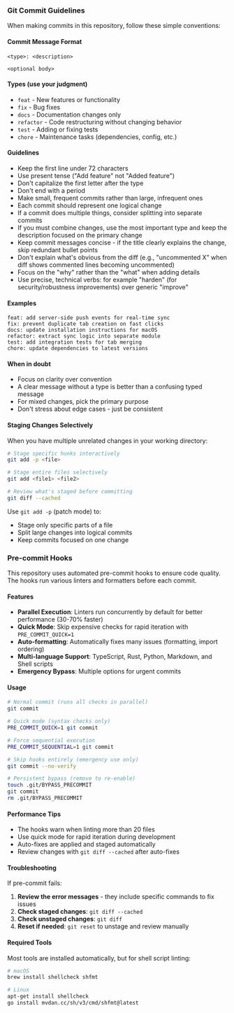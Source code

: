 ### Git Commit Guidelines

When making commits in this repository, follow these simple conventions:

#### Commit Message Format

```
<type>: <description>

<optional body>
```

#### Types (use your judgment)

- `feat` - New features or functionality
- `fix` - Bug fixes
- `docs` - Documentation changes only
- `refactor` - Code restructuring without changing behavior
- `test` - Adding or fixing tests
- `chore` - Maintenance tasks (dependencies, config, etc.)

#### Guidelines

- Keep the first line under 72 characters
- Use present tense ("Add feature" not "Added feature")
- Don't capitalize the first letter after the type
- Don't end with a period
- Make small, frequent commits rather than large, infrequent ones
- Each commit should represent one logical change
- If a commit does multiple things, consider splitting into separate commits
- If you must combine changes, use the most important type and keep the description focused on the primary change
- Keep commit messages concise - if the title clearly explains the change, skip redundant bullet points
- Don't explain what's obvious from the diff (e.g., "uncommented X" when diff shows commented lines becoming uncommented)
- Focus on the "why" rather than the "what" when adding details
- Use precise, technical verbs: for example "harden" (for security/robustness improvements) over generic "improve"

#### Examples

```
feat: add server-side push events for real-time sync
fix: prevent duplicate tab creation on fast clicks
docs: update installation instructions for macOS
refactor: extract sync logic into separate module
test: add integration tests for tab merging
chore: update dependencies to latest versions
```

#### When in doubt

- Focus on clarity over convention
- A clear message without a type is better than a confusing typed message
- For mixed changes, pick the primary purpose
- Don't stress about edge cases - just be consistent

#### Staging Changes Selectively

When you have multiple unrelated changes in your working directory:

```bash
# Stage specific hunks interactively
git add -p <file>

# Stage entire files selectively
git add <file1> <file2>

# Review what's staged before committing
git diff --cached
```

Use `git add -p` (patch mode) to:

- Stage only specific parts of a file
- Split large changes into logical commits
- Keep commits focused on one change

### Pre-commit Hooks

This repository uses automated pre-commit hooks to ensure code quality. The hooks run various linters and formatters before each commit.

#### Features

- **Parallel Execution**: Linters run concurrently by default for better performance (30-70% faster)
- **Quick Mode**: Skip expensive checks for rapid iteration with `PRE_COMMIT_QUICK=1`
- **Auto-formatting**: Automatically fixes many issues (formatting, import ordering)
- **Multi-language Support**: TypeScript, Rust, Python, Markdown, and Shell scripts
- **Emergency Bypass**: Multiple options for urgent commits

#### Usage

```bash
# Normal commit (runs all checks in parallel)
git commit

# Quick mode (syntax checks only)
PRE_COMMIT_QUICK=1 git commit

# Force sequential execution
PRE_COMMIT_SEQUENTIAL=1 git commit

# Skip hooks entirely (emergency use only)
git commit --no-verify

# Persistent bypass (remove to re-enable)
touch .git/BYPASS_PRECOMMIT
git commit
rm .git/BYPASS_PRECOMMIT
```

#### Performance Tips

- The hooks warn when linting more than 20 files
- Use quick mode for rapid iteration during development
- Auto-fixes are applied and staged automatically
- Review changes with `git diff --cached` after auto-fixes

#### Troubleshooting

If pre-commit fails:

1. **Review the error messages** - they include specific commands to fix issues
2. **Check staged changes**: `git diff --cached`
3. **Check unstaged changes**: `git diff`
4. **Reset if needed**: `git reset` to unstage and review manually

#### Required Tools

Most tools are installed automatically, but for shell script linting:

```bash
# macOS
brew install shellcheck shfmt

# Linux
apt-get install shellcheck
go install mvdan.cc/sh/v3/cmd/shfmt@latest
```

